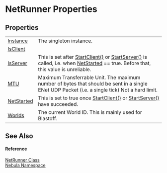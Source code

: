 # NetRunner Properties




## Properties
<table>
<tr>
<td><a href="P_Nebula_NetRunner_Instance">Instance</a></td>
<td>The singleton instance.</td></tr>
<tr>
<td><a href="P_Nebula_NetRunner_IsClient">IsClient</a></td>
<td> </td></tr>
<tr>
<td><a href="P_Nebula_NetRunner_IsServer">IsServer</a></td>
<td>This is set after <a href="M_Nebula_NetRunner_StartClient">StartClient()</a> or <a href="M_Nebula_NetRunner_StartServer">StartServer()</a> is called, i.e. when <a href="P_Nebula_NetRunner_NetStarted">NetStarted</a> == true. Before that, this value is unreliable.</td></tr>
<tr>
<td><a href="P_Nebula_NetRunner_MTU">MTU</a></td>
<td>Maximum Transferrable Unit. The maximum number of bytes that should be sent in a single ENet UDP Packet (i.e. a single tick) Not a hard limit.</td></tr>
<tr>
<td><a href="P_Nebula_NetRunner_NetStarted">NetStarted</a></td>
<td>This is set to true once <a href="M_Nebula_NetRunner_StartClient">StartClient()</a> or <a href="M_Nebula_NetRunner_StartServer">StartServer()</a> have succeeded.</td></tr>
<tr>
<td><a href="P_Nebula_NetRunner_Worlds">Worlds</a></td>
<td>The current World ID. This is mainly used for Blastoff.</td></tr>
</table>

## See Also


#### Reference
<a href="T_Nebula_NetRunner">NetRunner Class</a>  
<a href="N_Nebula">Nebula Namespace</a>  
